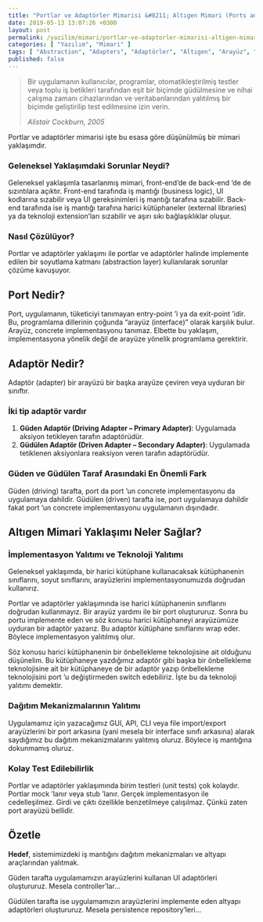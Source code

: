 ```yaml
---
title: "Portlar ve Adaptörler Mimarisi &#8211; Altıgen Mimari (Ports and Adapters Architecture / Hexagonal Architecture)"
date: 2019-05-13 13:07:26 +0300
layout: post
permalink: /yazilim/mimari/portlar-ve-adaptorler-mimarisi-altigen-mimari-ports-and-adapters-architecture-hexagonal-architecture
categories: [ "Yazılım", "Mimari" ]
tags: [ "Abstraction", "Adapters", "Adaptörler", "Altıgen", "Arayüz", "Architecture", "Back-End", "Business Logic", "Driven", "Driving", "Entry-Point", "Exit-Point", "Front-End", "Hexagonal", "Interface", "Isolation", "Kapılar", "Katmanlar", "Layers", "Mimari", "Portlar", "Ports", "Soyutlama", "Unit Test", "Yazılım Mimarisi" ]
published: false
---
```


> Bir uygulamanın kullanıcılar, programlar, otomatikleştirilmiş testler veya toplu iş betikleri tarafından eşit bir biçimde güdülmesine ve nihai çalışma zamanı cihazlarından ve veritabanlarından yalıtılmış bir biçimde geliştirilip test edilmesine izin verin.
> 
> <cite>Alistair Cockburn, 2005</cite>

Portlar ve adaptörler mimarisi işte bu esasa göre düşünülmüş bir mimari yaklaşımdır.

### Geleneksel Yaklaşımdaki Sorunlar Neydi?

Geleneksel yaklaşımla tasarlanmış mimari, front-end’de de back-end ’de de sızıntılara açıktır. Front-end tarafında iş mantığı (business logic), UI kodlarına sızabilir veya UI gereksinimleri iş mantığı tarafına sızabilir. Back-end tarafında ise iş mantığı tarafına harici kütüphaneler (external libraries) ya da teknoloji extension’ları sızabilir ve aşırı sıkı bağlaşıklıklar oluşur.

### Nasıl Çözülüyor?

Portlar ve adaptörler yaklaşımı ile portlar ve adaptörler halinde implemente edilen bir soyutlama katmanı (abstraction layer) kullanılarak sorunlar çözüme kavuşuyor.

## Port Nedir?

Port, uygulamanın, tüketiciyi tanımayan entry-point ’i ya da exit-point ’idir. Bu, programlama dillerinin çoğunda “arayüz (interface)” olarak karşılık bulur. Arayüz, concrete implementasyonu tanımaz. Elbette bu yaklaşım, implementasyona yönelik değil de arayüze yönelik programlama gerektirir.

## Adaptör Nedir?

Adaptör (adapter) bir arayüzü bir başka arayüze çeviren veya uyduran bir sınıftır.

### İki tip adaptör vardır

1. **Güden Adaptör (Driving Adapter – Primary Adapter)**: Uygulamada aksiyon tetikleyen tarafın adaptörüdür.
2. **Güdülen Adaptör (Driven Adapter – Secondary Adapter)**: Uygulamada tetiklenen aksiyonlara reaksiyon veren tarafın adaptörüdür.

### Güden ve Güdülen Taraf Arasındaki En Önemli Fark

Güden (driving) tarafta, port da port ’un concrete implementasyonu da uygulamaya dahildir. Güdülen (driven) tarafta ise, port uygulamaya dahildir fakat port ’un concrete implementasyonu uygulamanın dışındadır.

## Altıgen Mimari Yaklaşımı Neler Sağlar?

### İmplementasyon Yalıtımı ve Teknoloji Yalıtımı

Geleneksel yaklaşımda, bir harici kütüphane kullanacaksak kütüphanenin sınıflarını, soyut sınıflarını, arayüzlerini implementasyonumuzda doğrudan kullanırız.

Portlar ve adaptörler yaklaşımında ise harici kütüphanenin sınıflarını doğrudan kullanmayız. Bir arayüz yardımı ile bir port oluştururuz. Sonra bu portu implemente eden ve söz konusu harici kütüphaneyi arayüzümüze uyduran bir adaptör yazarız. Bu adaptör kütüphane sınıflarını wrap eder. Böylece implementasyon yalıtılmış olur.

Söz konusu harici kütüphanenin bir önbellekleme teknolojisine ait olduğunu düşünelim. Bu kütüphaneye yazdığımız adaptör gibi başka bir önbellekleme teknolojisine ait bir kütüphaneye de bir adaptör yazıp önbellekleme teknolojisini port ’u değiştirmeden switch edebiliriz. İşte bu da teknoloji yalıtımı demektir.

### Dağıtım Mekanizmalarının Yalıtımı

Uygulamamız için yazacağımız GUI, API, CLI veya file import/export arayüzlerini bir port arkasına (yani mesela bir interface sınıfı arkasına) alarak saydığımız bu dağıtım mekanizmalarını yalıtmış oluruz. Böylece iş mantığına dokunmamış oluruz.

### Kolay Test Edilebilirlik

Portlar ve adaptörler yaklaşımında birim testleri (unit tests) çok kolaydır. Portlar mock ’lanır veya stub ’lanır. Gerçek implementasyon ile cedelleşilmez. Girdi ve çıktı özellikle benzetilmeye çalışılmaz. Çünkü zaten port arayüzü bellidir.

## Özetle

**Hedef**, sistemimizdeki iş mantığını dağıtım mekanizmaları ve altyapı araçlarından yalıtmak.

Güden tarafta uygulamamızın arayüzlerini kullanan UI adaptörleri oluştururuz. Mesela controller’lar…

Güdülen tarafta ise uygulamamızın arayüzlerini implemente eden altyapı adaptörleri oluştururuz. Mesela persistence repository’leri…